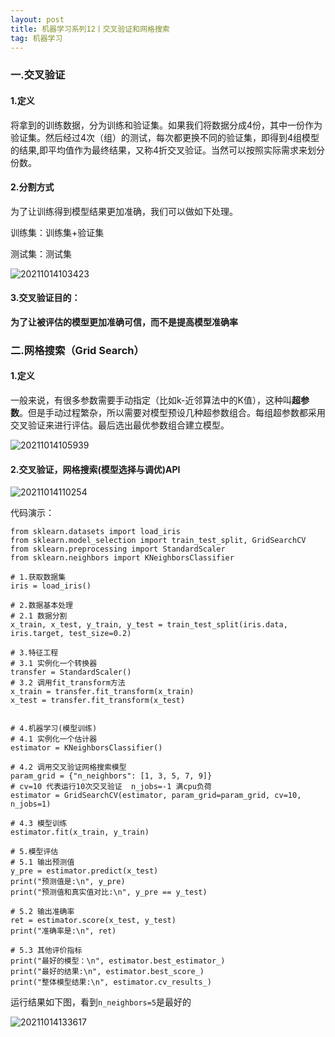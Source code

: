 ```yaml
---
layout: post
title: 机器学习系列12丨交叉验证和网格搜索
tag: 机器学习
---
```



### 一.交叉验证

#### 1.定义

将拿到的训练数据，分为训练和验证集。如果我们将数据分成4份，其中一份作为验证集。然后经过4次（组）的测试，每次都更换不同的验证集，即得到4组模型的结果,即平均值作为最终结果，又称4折交叉验证。当然可以按照实际需求来划分份数。

#### 2.分割方式

为了让训练得到模型结果更加准确，我们可以做如下处理。

训练集：训练集+验证集

测试集：测试集

![20211014103423](https://cdn.jsdelivr.net/gh/luckykang/picture_bed/blogs_images/20211014103423.png)

#### 3.交叉验证目的：

**为了让被评估的模型更加准确可信，而不是提高模型准确率**

### 二.网格搜索（Grid Search）

#### 1.定义

一般来说，有很多参数需要手动指定（比如k-近邻算法中的K值），这种叫**超参数**。但是手动过程繁杂，所以需要对模型预设几种超参数组合。每组超参数都采用交叉验证来进行评估。最后选出最优参数组合建立模型。

![20211014105939](https://cdn.jsdelivr.net/gh/luckykang/picture_bed/blogs_images/20211014105939.png)

#### 2.交叉验证，网格搜索(模型选择与调优)API

![20211014110254](https://cdn.jsdelivr.net/gh/luckykang/picture_bed/blogs_images/20211014110254.png)

代码演示：

    from sklearn.datasets import load_iris
    from sklearn.model_selection import train_test_split, GridSearchCV
    from sklearn.preprocessing import StandardScaler
    from sklearn.neighbors import KNeighborsClassifier

    # 1.获取数据集
    iris = load_iris()

    # 2.数据基本处理
    # 2.1 数据分割
    x_train, x_test, y_train, y_test = train_test_split(iris.data, iris.target, test_size=0.2)

    # 3.特征工程
    # 3.1 实例化一个转换器
    transfer = StandardScaler()
    # 3.2 调用fit_transform方法
    x_train = transfer.fit_transform(x_train)
    x_test = transfer.fit_transform(x_test)


    # 4.机器学习(模型训练)
    # 4.1 实例化一个估计器
    estimator = KNeighborsClassifier()

    # 4.2 调用交叉验证网格搜索模型
    param_grid = {"n_neighbors": [1, 3, 5, 7, 9]}
    # cv=10 代表运行10次交叉验证  n_jobs=-1 满cpu负荷
    estimator = GridSearchCV(estimator, param_grid=param_grid, cv=10, n_jobs=1)

    # 4.3 模型训练
    estimator.fit(x_train, y_train)

    # 5.模型评估
    # 5.1 输出预测值
    y_pre = estimator.predict(x_test)
    print("预测值是:\n", y_pre)
    print("预测值和真实值对比:\n", y_pre == y_test)

    # 5.2 输出准确率
    ret = estimator.score(x_test, y_test)
    print("准确率是:\n", ret)

    # 5.3 其他评价指标
    print("最好的模型：\n", estimator.best_estimator_)
    print("最好的结果:\n", estimator.best_score_)
    print("整体模型结果:\n", estimator.cv_results_)


运行结果如下图，看到`n_neighbors=5`是最好的

![20211014133617](https://cdn.jsdelivr.net/gh/luckykang/picture_bed/blogs_images/20211014133617.png)

